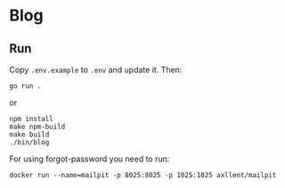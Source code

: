 # Blog

## Run

Copy `.env.example` to `.env` and update it.
Then:

```shell
go run .
```

or

```shell
npm install
make npm-build
make build
./bin/blog
```

For using forgot-password you need to run:

```shell
docker run --name=mailpit -p 8025:8025 -p 1025:1025 axllent/mailpit
```
